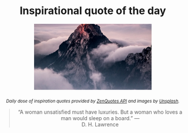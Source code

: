 
<div align="center">

# Inspirational quote of the day

<img src="./data/photo.jpeg" alt="Beautiful nature photo" width="320" height="180">

<sub><i>Daily dose of inspiration quotes provided by [ZenQuotes API](https://zenquotes.io/) and images by [Unsplash](https://unsplash.com/).</i></sub>


<blockquote>&ldquo;A woman unsatisfied must have luxuries. But a woman who loves a man would sleep on a board.&rdquo; &mdash; <footer>D. H. Lawrence</footer></blockquote>

</div>
